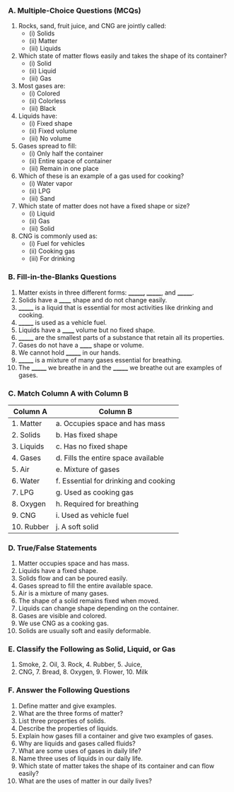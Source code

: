 ### **A. Multiple-Choice Questions (MCQs)**
1. Rocks, sand, fruit juice, and CNG are jointly called:
   - (i) Solids  
   - (ii) Matter  
   - (iii) Liquids
2. Which state of matter flows easily and takes the shape of its container?
   - (i) Solid  
   - (ii) Liquid  
   - (iii) Gas
3. Most gases are:
   - (i) Colored  
   - (ii) Colorless  
   - (iii) Black
4. Liquids have:
   - (i) Fixed shape  
   - (ii) Fixed volume  
   - (iii) No volume
5. Gases spread to fill:
   - (i) Only half the container  
   - (ii) Entire space of container  
   - (iii) Remain in one place
6. Which of these is an example of a gas used for cooking?
   - (i) Water vapor  
   - (ii) LPG  
   - (iii) Sand
7. Which state of matter does not have a fixed shape or size?
   - (i) Liquid  
   - (ii) Gas  
   - (iii) Solid
8. CNG is commonly used as:
    - (i) Fuel for vehicles  
    - (ii) Cooking gas  
    - (iii) For drinking
 
### **B. Fill-in-the-Blanks Questions**
1. Matter exists in three different forms: **_____, _____**, and **_____**.
2. Solids have a **____** shape and do not change easily.
3. **_____** is a liquid that is essential for most activities like drinking and cooking.
4. **_____** is used as a vehicle fuel.
5. Liquids have a **____** volume but no fixed shape.
6. **_____** are the smallest parts of a substance that retain all its properties.
7. Gases do not have a **____** shape or volume.
8. We cannot hold **_____** in our hands.
9. **_____** is a mixture of many gases essential for breathing.
10. The **_____** we breathe in and the **_____** we breathe out are examples of gases.

### **C. Match Column A with Column B**
| Column A                 | Column B                              |
|--------------------------|---------------------------------------|
| 1. Matter                | a. Occupies space and has mass       |
| 2. Solids                | b. Has fixed shape                   |
| 3. Liquids               | c. Has no fixed shape                |
| 4. Gases                 | d. Fills the entire space available  |
| 5. Air                   | e. Mixture of gases                  |
| 6. Water                 | f. Essential for drinking and cooking|
| 7. LPG                   | g. Used as cooking gas               |
| 8. Oxygen                | h. Required for breathing            |
| 9. CNG                   | i. Used as vehicle fuel              |
| 10. Rubber               | j. A soft solid                      |

 
### **D. True/False Statements**
1. Matter occupies space and has mass.  
2. Liquids have a fixed shape.  
3. Solids flow and can be poured easily.  
4. Gases spread to fill the entire available space.  
5. Air is a mixture of many gases.  
6. The shape of a solid remains fixed when moved.  
7. Liquids can change shape depending on the container.  
8. Gases are visible and colored.  
9. We use CNG as a cooking gas.  
10. Solids are usually soft and easily deformable.  
 
### **E. Classify the Following as Solid, Liquid, or Gas**
1. Smoke,     2. Oil,      3. Rock,          4. Rubber,      5. Juice,
6. CNG,       7. Bread,    8. Oxygen,         9. Flower,      10. Milk
 
### **F. Answer the Following Questions**
1. Define matter and give examples.
2. What are the three forms of matter?
3. List three properties of solids.
4. Describe the properties of liquids.
5. Explain how gases fill a container and give two examples of gases.
6. Why are liquids and gases called fluids?
7. What are some uses of gases in daily life?
8. Name three uses of liquids in our daily life.
9. Which state of matter takes the shape of its container and can flow easily?
10. What are the uses of matter in our daily lives?
